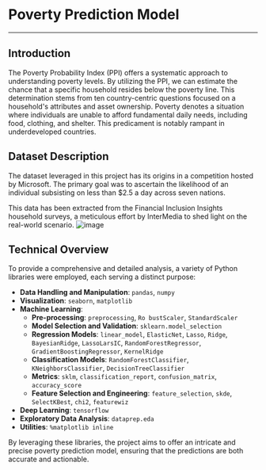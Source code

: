 # Poverty Prediction Model

---

## Introduction

The Poverty Probability Index (PPI) offers a systematic approach to understanding poverty levels. By utilizing the PPI, we can estimate the chance that a specific household resides below the poverty line. This determination stems from ten country-centric questions focused on a household's attributes and asset ownership. Poverty denotes a situation where individuals are unable to afford fundamental daily needs, including food, clothing, and shelter. This predicament is notably rampant in underdeveloped countries.

## Dataset Description

The dataset leveraged in this project has its origins in a competition hosted by Microsoft. The primary goal was to ascertain the likelihood of an individual subsisting on less than $2.5 a day across seven nations.

This data has been extracted from the Financial Inclusion Insights household surveys, a meticulous effort by InterMedia to shed light on the real-world scenario.
![image](https://user-images.githubusercontent.com/91441204/207525295-f4f4ab9e-3bb5-4fb9-a258-8e5c645d107f.png)

## Technical Overview

To provide a comprehensive and detailed analysis, a variety of Python libraries were employed, each serving a distinct purpose:

- **Data Handling and Manipulation**: `pandas`, `numpy`
- **Visualization**: `seaborn`, `matplotlib`
- **Machine Learning**: 
  - **Pre-processing**: `preprocessing`, `Ro bustScaler`, `StandardScaler`
  - **Model Selection and Validation**: `sklearn.model_selection`
  - **Regression Models**: `linear_model`, `ElasticNet`, `Lasso`, `Ridge`, `BayesianRidge`, `LassoLarsIC`, `RandomForestRegressor`, `GradientBoostingRegressor`, `KernelRidge`
  - **Classification Models**: `RandomForestClassifier`, `KNeighborsClassifier`, `DecisionTreeClassifier`
  - **Metrics**: `sklm`, `classification_report`, `confusion_matrix`, `accuracy_score`
  - **Feature Selection and Engineering**: `feature_selection`, `skde`, `SelectKBest`, `chi2`, `featurewiz`
- **Deep Learning**: `tensorflow`
- **Exploratory Data Analysis**: `dataprep.eda`
- **Utilities**: `%matplotlib inline`

By leveraging these libraries, the project aims to offer an intricate and precise poverty prediction model, ensuring that the predictions are both accurate and actionable.
